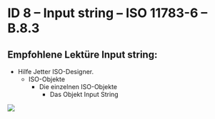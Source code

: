 # ID 8 – Input string – ISO 11783-6 – B.8.3

## Empfohlene Lektüre Input string:

*   Hilfe Jetter ISO-Designer.
    *   ISO-Objekte
        *   Die einzelnen ISO-Objekte
            *   Das Objekt Input String

![](https://user-images.githubusercontent.com/69573151/94603197-373c9800-0296-11eb-8293-93ab5da2ef1a.png)
